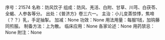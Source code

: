 序号：21574
名称：防风饮子
组成：防风、羌活、白附、甘草、川芎、白茯苓、全蝎、人参各等分。
出处：《普济方》卷三六一。
主治：小儿变蒸惊悸，焦啼（？？）乳，手足抽掣。
加减：None
功效：None
用法用量：每服1钱，加钩藤同煎服。
制备方法：上为散。
临床应用：None
各家论述：None
用药禁忌：None
附注：None
